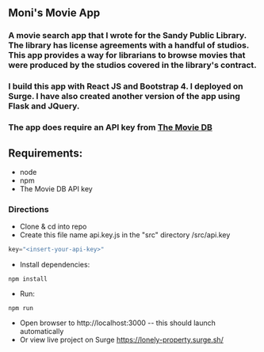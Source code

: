 ## Moni's Movie App
### A movie search app that I wrote for the Sandy Public Library. The library has license agreements with a handful of studios. This app provides a way for librarians to browse movies that were produced by the studios covered in the library's contract.

### I build this app with React JS and Bootstrap 4. I deployed on Surge. I have also created another version of the app using Flask and JQuery.

### The app does require an API key from [The Movie DB](https://developers.themoviedb.org/3/getting-started/introduction)

## Requirements:
* node
* npm
* The Movie DB API key

### Directions
* Clone & cd into repo
* Create this file name api.key.js in the "src" directory /src/api.key
```javascript
key="<insert-your-api-key>"
```
* Install dependencies:
```node
npm install
```
* Run:
```node
npm run
```
* Open browser to http://localhost:3000 -- this should launch automatically
* Or view live project on Surge https://lonely-property.surge.sh/
